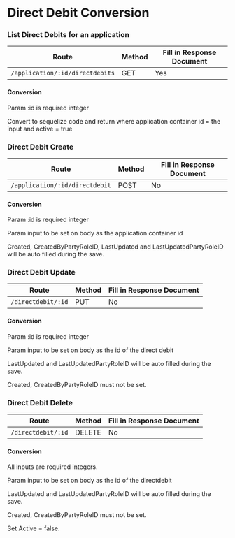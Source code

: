 # Direct Debit Conversion

### List Direct Debits for an application

| Route | Method | Fill in Response Document |
|---|---|---|
| `/application/:id/directdebits` | GET | Yes |

#### Conversion

Param :id is required integer

Convert to sequelize code and return where application container id = the input and active = true

### Direct Debit Create

| Route | Method | Fill in Response Document |
|---|---|---|
| `/application/:id/directdebit` | POST | No |

#### Conversion

Param :id is required integer

Param input to be set on body as the application container id

Created, CreatedByPartyRoleID, LastUpdated and LastUpdatedPartyRoleID will be auto filled during the save.

### Direct Debit Update

| Route | Method | Fill in Response Document |
|---|---|---|
| `/directdebit/:id` | PUT | No |

#### Conversion


Param :id is required integer

Param input to be set on body as the id of the direct debit

LastUpdated and LastUpdatedPartyRoleID will be auto filled during the save.

Created, CreatedByPartyRoleID must not be set.

### Direct Debit Delete

| Route | Method | Fill in Response Document |
|---|---|---|
| `/directdebit/:id` | DELETE | No |

#### Conversion

All inputs are required integers.

Param input to be set on body as the id of the directdebit

LastUpdated and LastUpdatedPartyRoleID will be auto filled during the save.

Created, CreatedByPartyRoleID must not be set.

Set Active = false.

